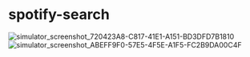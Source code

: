 # spotify-search
![simulator_screenshot_720423A8-C817-41E1-A151-BD3DFD7B1810](https://github.com/qaisar-hub/spotify-search/assets/98053898/146dd118-bf7f-4bd3-897b-cfc0084061ea)
![simulator_screenshot_ABEFF9F0-57E5-4F5E-A1F5-FC2B9DA00C4F](https://github.com/qaisar-hub/spotify-search/assets/98053898/1f7ff6fb-dcc5-4aec-8148-55274685bace)
